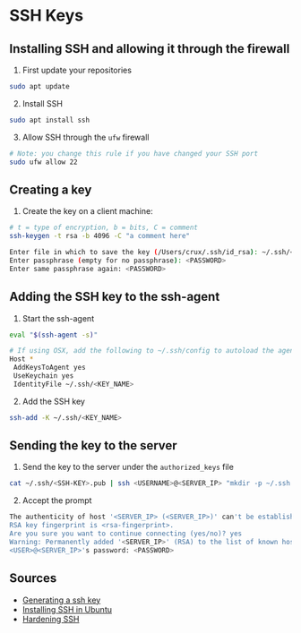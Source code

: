 # SSH Keys

## Installing SSH and allowing it through the firewall

1. First update your repositories

```bash
sudo apt update
```

2. Install SSH

```bash
sudo apt install ssh
```

3. Allow SSH through the `ufw` firewall

```bash
# Note: you change this rule if you have changed your SSH port
sudo ufw allow 22
```

## Creating a key

1. Create the key on a client machine:

```bash
# t = type of encryption, b = bits, C = comment
ssh-keygen -t rsa -b 4096 -C "a comment here"
```

```bash
Enter file in which to save the key (/Users/crux/.ssh/id_rsa): ~/.ssh/<KEY-NAME>
Enter passphrase (empty for no passphrase): <PASSWORD>
Enter same passphrase again: <PASSWORD>
```

## Adding the SSH key to the ssh-agent

1. Start the ssh-agent

```bash
eval "$(ssh-agent -s)"
```

```bash
# If using OSX, add the following to ~/.ssh/config to autoload the agent and store your password in the keychain
Host *
 AddKeysToAgent yes
 UseKeychain yes
 IdentityFile ~/.ssh/<KEY_NAME>
```

2. Add the SSH key

```bash
ssh-add -K ~/.ssh/<KEY_NAME>
```

## Sending the key to the server

1. Send the key to the server under the `authorized_keys` file

```bash
cat ~/.ssh/<SSH-KEY>.pub | ssh <USERNAME>@<SERVER_IP> "mkdir -p ~/.ssh && chmod 700 ~/.ssh && cat >>  ~/.ssh/authorized_keys"
```

2. Accept the prompt

```bash
The authenticity of host '<SERVER_IP> (<SERVER_IP>)' can't be established.
RSA key fingerprint is <rsa-fingerprint>.
Are you sure you want to continue connecting (yes/no)? yes
Warning: Permanently added '<SERVER_IP>' (RSA) to the list of known hosts.
<USER>@<SERVER_IP>'s password: <PASSWORD> 
```

## Sources

- [Generating a ssh key](https://help.github.com/articles/generating-a-new-ssh-key-and-adding-it-to-the-ssh-agent/)
- [Installing SSH in Ubuntu](https://askubuntu.com/a/51926)
- [Hardening SSH](https://thepcspy.com/read/making-ssh-secure/)